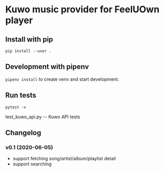 # Kuwo music provider for FeelUOwn player

## Install with pip
`pip install --user .`

## Development with pipenv
`pipenv install` to create venv and start development.

## Run tests
`pytest -v`

test_kuwo_api.py -- Kuwo API tests

## Changelog

### v0.1 (2020-06-05)
* support fetching song/artist/album/playlist detail
* support searching 

